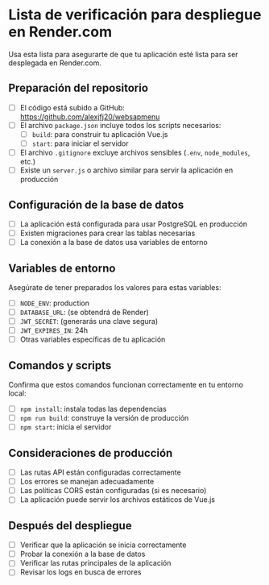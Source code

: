 # Lista de verificación para despliegue en Render.com

Usa esta lista para asegurarte de que tu aplicación esté lista para ser desplegada en Render.com.

## Preparación del repositorio

- [ ] El código está subido a GitHub: https://github.com/alexjfj20/websapmenu
- [ ] El archivo `package.json` incluye todos los scripts necesarios:
  - [ ] `build`: para construir tu aplicación Vue.js
  - [ ] `start`: para iniciar el servidor
- [ ] El archivo `.gitignore` excluye archivos sensibles (`.env`, `node_modules`, etc.)
- [ ] Existe un `server.js` o archivo similar para servir la aplicación en producción

## Configuración de la base de datos

- [ ] La aplicación está configurada para usar PostgreSQL en producción
- [ ] Existen migraciones para crear las tablas necesarias
- [ ] La conexión a la base de datos usa variables de entorno

## Variables de entorno

Asegúrate de tener preparados los valores para estas variables:

- [ ] `NODE_ENV`: production
- [ ] `DATABASE_URL`: (se obtendrá de Render)
- [ ] `JWT_SECRET`: (generarás una clave segura)
- [ ] `JWT_EXPIRES_IN`: 24h
- [ ] Otras variables específicas de tu aplicación

## Comandos y scripts

Confirma que estos comandos funcionan correctamente en tu entorno local:

- [ ] `npm install`: instala todas las dependencias
- [ ] `npm run build`: construye la versión de producción
- [ ] `npm start`: inicia el servidor

## Consideraciones de producción

- [ ] Las rutas API están configuradas correctamente
- [ ] Los errores se manejan adecuadamente
- [ ] Las políticas CORS están configuradas (si es necesario)
- [ ] La aplicación puede servir los archivos estáticos de Vue.js

## Después del despliegue

- [ ] Verificar que la aplicación se inicia correctamente
- [ ] Probar la conexión a la base de datos
- [ ] Verificar las rutas principales de la aplicación
- [ ] Revisar los logs en busca de errores